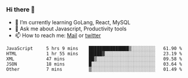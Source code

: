 ### Hi there 👋

- 🌱 I’m currently learning GoLang, React, MySQL
- 💬 Ask me about Javascript, Productivity tools 
- 📫 How to reach me: [Mail](mailto:kvaishak47@gmail.com) or [twitter](https://twitter.com/kvaish4k)

<!--START_SECTION:waka-->

```text
JavaScript     5 hrs 9 mins    ███████████████▒░░░░░░░░░   61.90 %
HTML           1 hr 55 mins    █████▓░░░░░░░░░░░░░░░░░░░   23.19 %
XML            47 mins         ██▒░░░░░░░░░░░░░░░░░░░░░░   09.58 %
JSON           18 mins         █░░░░░░░░░░░░░░░░░░░░░░░░   03.64 %
Other          7 mins          ▒░░░░░░░░░░░░░░░░░░░░░░░░   01.49 %
```

<!--END_SECTION:waka-->
